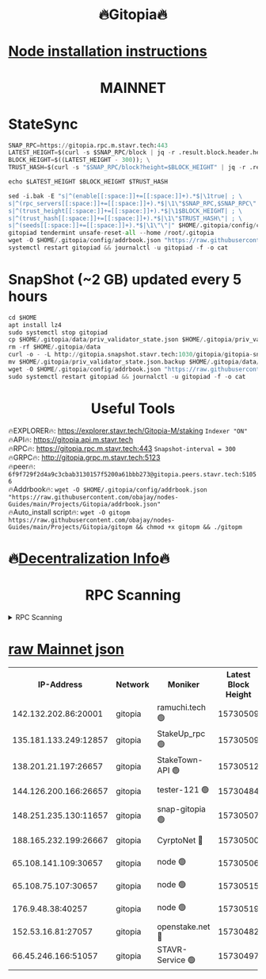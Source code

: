 <h1 align="center"> 🔥Gitopia🔥</h1>

[Node installation instructions](https://github.com/obajay/nodes-Guides/tree/main/Projects/Gitopia)
=

<h1 align="center"> MAINNET</h1>

# StateSync
```python
SNAP_RPC=https://gitopia.rpc.m.stavr.tech:443
LATEST_HEIGHT=$(curl -s $SNAP_RPC/block | jq -r .result.block.header.height); \
BLOCK_HEIGHT=$((LATEST_HEIGHT - 300)); \
TRUST_HASH=$(curl -s "$SNAP_RPC/block?height=$BLOCK_HEIGHT" | jq -r .result.block_id.hash)

echo $LATEST_HEIGHT $BLOCK_HEIGHT $TRUST_HASH

sed -i.bak -E "s|^(enable[[:space:]]+=[[:space:]]+).*$|\1true| ; \
s|^(rpc_servers[[:space:]]+=[[:space:]]+).*$|\1\"$SNAP_RPC,$SNAP_RPC\"| ; \
s|^(trust_height[[:space:]]+=[[:space:]]+).*$|\1$BLOCK_HEIGHT| ; \
s|^(trust_hash[[:space:]]+=[[:space:]]+).*$|\1\"$TRUST_HASH\"| ; \
s|^(seeds[[:space:]]+=[[:space:]]+).*$|\1\"\"|" $HOME/.gitopia/config/config.toml
gitopiad tendermint unsafe-reset-all --home /root/.gitopia
wget -O $HOME/.gitopia/config/addrbook.json "https://raw.githubusercontent.com/obajay/nodes-Guides/main/Projects/Gitopia/addrbook.json"
systemctl restart gitopiad && journalctl -u gitopiad -f -o cat
```
# SnapShot (~2 GB) updated every 5 hours
```python
cd $HOME
apt install lz4
sudo systemctl stop gitopiad
cp $HOME/.gitopia/data/priv_validator_state.json $HOME/.gitopia/priv_validator_state.json.backup
rm -rf $HOME/.gitopia/data
curl -o - -L http://gitopia.snapshot.stavr.tech:1030/gitopia/gitopia-snap.tar.lz4 | lz4 -c -d - | tar -x -C $HOME/.gitopia --strip-components 2
mv $HOME/.gitopia/priv_validator_state.json.backup $HOME/.gitopia/data/priv_validator_state.json
wget -O $HOME/.gitopia/config/addrbook.json "https://raw.githubusercontent.com/obajay/nodes-Guides/main/Projects/Gitopia/addrbook.json"
sudo systemctl restart gitopiad && journalctl -u gitopiad -f -o cat
```
 <h1 align="center"> Useful Tools</h1>

🔥EXPLORER🔥:      https://explorer.stavr.tech/Gitopia-M/staking  `Indexer "ON"` \
🔥API🔥: 			 		 https://gitopia.api.m.stavr.tech \
🔥RPC🔥:           https://gitopia.rpc.m.stavr.tech:443              `Snapshot-interval = 300` \
🔥GRPC🔥:          http://gitopia.grpc.m.stavr.tech:5123 \
🔥peer🔥:					 `6f9f729f2d4a9c3cbab3130157f5200a61bbb273@gitopia.peers.stavr.tech:51056` \
🔥Addrbook🔥:    ```wget -O $HOME/.gitopia/config/addrbook.json "https://raw.githubusercontent.com/obajay/nodes-Guides/main/Projects/Gitopia/addrbook.json"``` \
🔥Auto_install script🔥: ```wget -O gitopm https://raw.githubusercontent.com/obajay/nodes-Guides/main/Projects/Gitopia/gitopm && chmod +x gitopm && ./gitopm```

🔥[Decentralization Info](https://github.com/obajay/StateSync-snapshots/tree/main/Projects/Gitopia/Decentralization)🔥
=

<h1 align="center"> RPC Scanning</h1>

<details>
<summary>RPC Scanning</summary>

<h2 align="center"> We scan nodes in real time every 4 hours. And we provide the final result of RPC endpoints.
We cannot influence the operation of these nodes in any way. </h2>


```python
If Voting Power is higher than 0 --> then the Node is a validator of the network and may be subject to attack and be a potential threat to the chain.
```
```python
We marked such validators with a red symbol
```

</details>

[raw Mainnet json](https://rpc-check.gitopm.stavr.tech/gitopm/rpc-gitopm-result.json)
=

<table><tr><th>IP-Address</th><th>Network</th><th>Moniker</th><th>Latest Block Height</th><th>Earliest Block Height</th><th>Catching Up</th><th>Tx Index</th><th>Voting Power</th><th>Scan Time</th></tr><tr><td>142.132.202.86:20001</td><td>gitopia</td><td>ramuchi.tech 🟢</td><td>15730509</td><td>6548337</td><td>False</td><td>on</td><td>0</td><td>2024-03-22T09:02:01.843860946UTC</td></tr><tr><td>135.181.133.249:12857</td><td>gitopia</td><td>StakeUp_rpc 🟢</td><td>15730509</td><td>8010001</td><td>False</td><td>on</td><td>0</td><td>2024-03-22T09:02:02.217233411UTC</td></tr><tr><td>138.201.21.197:26657</td><td>gitopia</td><td>StakeTown-API 🟢</td><td>15730512</td><td>12733501</td><td>False</td><td>on</td><td>0</td><td>2024-03-22T09:02:06.593263509UTC</td></tr><tr><td>144.126.200.166:26657</td><td>gitopia</td><td>tester-121 🟢</td><td>15730484</td><td>12832814</td><td>False</td><td>off</td><td>0</td><td>2024-03-22T09:01:21.481979446UTC</td></tr><tr><td>148.251.235.130:11657</td><td>gitopia</td><td>snap-gitopia 🟢</td><td>15730507</td><td>14941501</td><td>False</td><td>on</td><td>0</td><td>2024-03-22T09:01:59.492706737UTC</td></tr><tr><td>188.165.232.199:26667</td><td>gitopia</td><td>CyrptoNet 🔴</td><td>15730500</td><td>15044042</td><td>False</td><td>off</td><td>18673</td><td>2024-03-22T09:01:46.691973485UTC</td></tr><tr><td>65.108.141.109:30657</td><td>gitopia</td><td>node 🟢</td><td>15730506</td><td>15095965</td><td>False</td><td>on</td><td>0</td><td>2024-03-22T09:01:57.223011756UTC</td></tr><tr><td>65.108.75.107:30657</td><td>gitopia</td><td>node 🟢</td><td>15730515</td><td>15146660</td><td>False</td><td>on</td><td>0</td><td>2024-03-22T09:02:10.962092491UTC</td></tr><tr><td>176.9.48.38:40257</td><td>gitopia</td><td>node 🟢</td><td>15730519</td><td>15437001</td><td>False</td><td>on</td><td>0</td><td>2024-03-22T09:02:17.374839998UTC</td></tr><tr><td>152.53.16.81:27057</td><td>gitopia</td><td>openstake.net 🔴</td><td>15730482</td><td>15603701</td><td>False</td><td>off</td><td>61233</td><td>2024-03-22T09:01:19.169194690UTC</td></tr><tr><td>66.45.246.166:51057</td><td>gitopia</td><td>STAVR-Service 🟢</td><td>15730497</td><td>15723001</td><td>False</td><td>on</td><td>0</td><td>2024-03-22T09:01:42.376145832UTC</td></tr></table>
